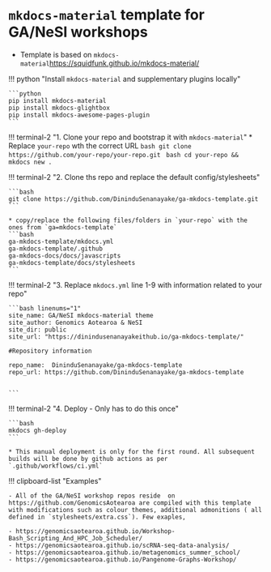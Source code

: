 # `mkdocs-material` template for GA/NeSI workshops

* Template is based on `mkdocs-material`https://squidfunk.github.io/mkdocs-material/



!!! python "Install `mkdocs-material` and supplementary plugins locally"

    ```python
    pip install mkdocs-material 
    pip install mkdocs-glightbox
    pip install mkdocs-awesome-pages-plugin
    ```

!!! terminal-2 "1. Clone your repo and bootstrap it with `mkdocs-material`"
    * Replace `your-repo` wth the correct URL
    ```bash
    git clone https://github.com/your-repo/your-repo.git
    ```
    ```bash
    cd your-repo && mkdocs new .
    ```

!!! terminal-2 "2. Clone ths repo and replace the default config/stylesheets"

    ```bash
    git clone https://github.com/DininduSenanayake/ga-mkdocs-template.git
    ```

    * copy/replace the following files/folders in `your-repo` with the ones from `ga=mkdocs-template`
    ```bash
    ga-mkdocs-template/mkdocs.yml
    ga-mkdocs-template/.github
    ga-mkdocs-docs/docs/javascripts
    ga-mkdocs-template/docs/stylesheets
    ```

!!! terminal-2 "3. Replace `mkdocs.yml` line 1-9 with information related to your repo" 

    ```bash linenums="1"
    site_name: GA/NeSI mkdocs-material theme
    site_author: Genomics Aotearoa & NeSI
    site_dir: public
    site_url: "https://dinindusenanayakeithub.io/ga-mkdocs-template/"

    #Repository information

    repo_name:  DininduSenanayake/ga-mkdocs-template
    repo_url: https://github.com/DininduSenanayake/ga-mkdocs-template

    
    ```


!!! terminal-2 "4. Deploy - Only has to do this once"

    ```bash
    mkdocs gh-deploy
    ```

    * This manual deployment is only for the first round. All subsequent builds will be done by github actions as per `.github/workflows/ci.yml`

!!! clipboard-list "Examples"

    - All of the GA/NeSI workshop repos reside  on https://github.com/GenomicsAotearoa are compiled with this template with modifications such as colour themes, additional admonitions ( all defined in `stylesheets/extra.css`). Few exaples, 
     
    - https://genomicsaotearoa.github.io/Workshop-Bash_Scripting_And_HPC_Job_Scheduler/
    - https://genomicsaotearoa.github.io/scRNA-seq-data-analysis/
    - https://genomicsaotearoa.github.io/metagenomics_summer_school/
    - https://genomicsaotearoa.github.io/Pangenome-Graphs-Workshop/

    
